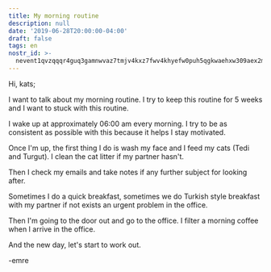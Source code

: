 ```yaml
---
title: My morning routine
description: null
date: '2019-06-28T20:00:00-04:00'
draft: false
tags: en
nostr_id: >-
  nevent1qvzqqqr4guq3gamnwvaz7tmjv4kxz7fwv4khyefw0puh5qgkwaehxw309aex2mrp0yhxummnw3ezucnpdejqqg8utl0zy4kytcwhncplgp2hjuhwa5h8a4vspzffy90cj2l5w6frmu095c5r
---
```



Hi, kats;

I want to talk about my morning routine. I try to keep this routine for 5 weeks and I want to stuck with this routine.

I wake up at approximately 06:00 am every morning. I try to be as consistent as possible with this because it helps I stay motivated.

Once I'm up, the first thing I do is wash my face and I feed my cats (Tedi and Turgut). I clean the cat litter if my partner hasn't.

Then I check my emails and take notes if any further subject for looking after.

Sometimes I do a quick breakfast, sometimes we do Turkish style breakfast with my partner if not exists an urgent problem in the office.

Then I'm going to the door out and go to the office. I filter a morning coffee when I arrive in the office.

And the new day, let's start to work out.

-emre

